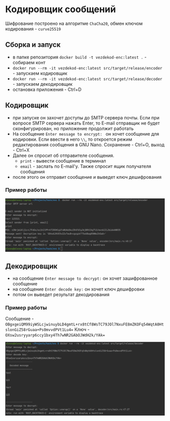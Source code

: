# Кодировщик сообщений
Шифрование построено на алгоритме `ChaCha20`, обмен ключом кодирования - `curve25519`
## Сборка и запуск
- в папке репозитория `docker build -t vezdekod-enc:latest .` - собираем конт
- `docker run --rm -it vezdekod-enc:latest src/target/release/encoder` - запускаем кодировщик
- `docker run --rm -it vezdekod-enc:latest src/target/release/decoder` - запускаем декодировщик
- остановка приложения - Ctrl+D

## Кодировщик
- при запуске он захочет доступы до SMTP сервера почты. Если при вопросе SMTP сервера нажать Enter, то E-mail отправщик не будет сконфигурирован, но приложение продолжит работать
- На сообщение `Enter message to encrypt: ` он хочет сообщение для кодировки. Если ввести в него `\\`, то откроется режим редактирования сообщения в GNU Nano. Сохранение - Ctrl+O, выход - Ctrl+X
- Далее он спросит об отправителе сообщения. 
  - `print` - вывести сообщение в терминал
  - `email` - заслать по E-mail'у. Также спросит ящик получателя сообщения
- после этого он отправит сообщение и выведет ключ дешифрования

### Пример работы

![пример](/docs/encoder.png)

## Декодировщик
- на сообщение `Enter message to decrypt:` он хочет зашифрованное сообщение
- на сообщение `Enter decode key:` он хочет ключ дешифровки
- потом он выведет результат декодирования

### Пример работы
Сообщение - `OBgxgeiQM99iyWSLcjwinuybLD4gmtL+rx8tCf8WsTC79JOl7NxuFE8mZKOFq54WqtA0HtslonGiZ58rGuaa+Ps0mvvdPVt1Lu4=`
Ключ - `OXsw2usryyarp6ccy1bxy4Th7wNR2GAbOJWdH2k/YAk=`

![пример](/docs/decoder.png)